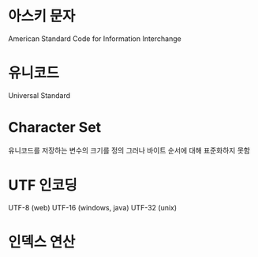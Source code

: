# 아스키 문자
American Standard Code for Information Interchange

# 유니코드
Universal Standard

# Character Set
유니코드를 저장하는 변수의 크기를 정의
그러나 바이트 순서에 대해 표준화하지 못함

# UTF 인코딩
UTF-8 (web)
UTF-16 (windows, java)
UTF-32 (unix)

# 인덱스 연산
